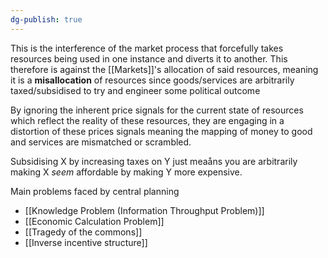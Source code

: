 ```yaml
---
dg-publish: true
---
```

This is the interference of the market process that forcefully takes resources being used in one instance and diverts it to another.
This therefore is against the [[Markets]]'s allocation of said resources, meaning it is a **misallocation** of resources since goods/services are arbitrarily taxed/subsidised to try and engineer some political outcome

By ignoring the inherent price signals for the current state of resources which reflect the reality of these resources, they are engaging in a distortion of these prices signals meaning the mapping of money to good and services are mismatched or scrambled.

Subsidising X by increasing taxes on Y just meaåns you are arbitrarily making X _seem_ affordable by making Y more expensive.

Main problems faced by central planning
- [[Knowledge Problem (Information Throughput Problem)]]
- [[Economic Calculation Problem]]
- [[Tragedy of the commons]]
- [[Inverse incentive structure]]
